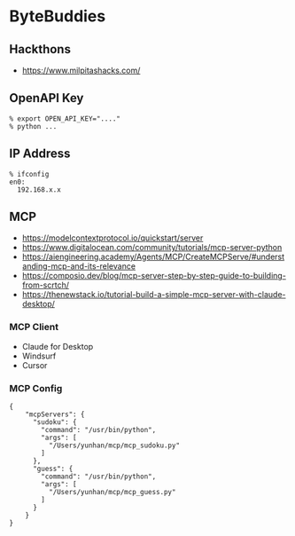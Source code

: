 # ByteBuddies

## Hackthons
* https://www.milpitashacks.com/

## OpenAPI Key
```
% export OPEN_API_KEY="...."
% python ...
```

## IP Address
```
% ifconfig
en0:
  192.168.x.x
```

## MCP
* https://modelcontextprotocol.io/quickstart/server
* https://www.digitalocean.com/community/tutorials/mcp-server-python
* https://aiengineering.academy/Agents/MCP/CreateMCPServe/#understanding-mcp-and-its-relevance
* https://composio.dev/blog/mcp-server-step-by-step-guide-to-building-from-scrtch/
* https://thenewstack.io/tutorial-build-a-simple-mcp-server-with-claude-desktop/

### MCP Client
* Claude for Desktop
* Windsurf
* Cursor

### MCP Config

```
{
    "mcpServers": {
      "sudoku": {
        "command": "/usr/bin/python",
        "args": [
          "/Users/yunhan/mcp/mcp_sudoku.py"
        ]
      },
      "guess": {
        "command": "/usr/bin/python",
        "args": [
          "/Users/yunhan/mcp/mcp_guess.py"
        ]
      }
    }
} 
```
